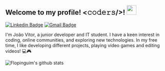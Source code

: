<h2> Welcome to my profile! <𝚌𝚘𝚍𝚎𝚛𝚜/>! <img src="https://media.tenor.com/PyjNatcnVYUAAAAi/club-penguin-mopping.gif" width="30px"></h2>

[![Linkedin Badge](https://img.shields.io/badge/-João_Vitor_Damasceno-blue?style=flat-square&logo=Linkedin&logoColor=white&link=https://www.linkedin.com/in/harshkumarkhatri/)](https://www.linkedin.com/in/joão-vitor-damasceno-43b161164/) 
[![Gmail Badge](https://img.shields.io/badge/-08joaovitor01@gmail.com-c14438?style=flat-square&logo=Gmail&logoColor=white&link=mailto:08joaovitor01@gmail.com)](mailto:08joaovitor01@gmail.com)

I'm João Vitor, a junior developer and IT student. I have a keen interest in coding, online communities, and exploring new technologies. In my free time, I like developing different projects, playing video games and editing videos! 💻🎮

![Flopinguim's github stats](https://github-readme-stats.vercel.app/api?username=flopinguim&hide=["issues"]&show_icons=true)
